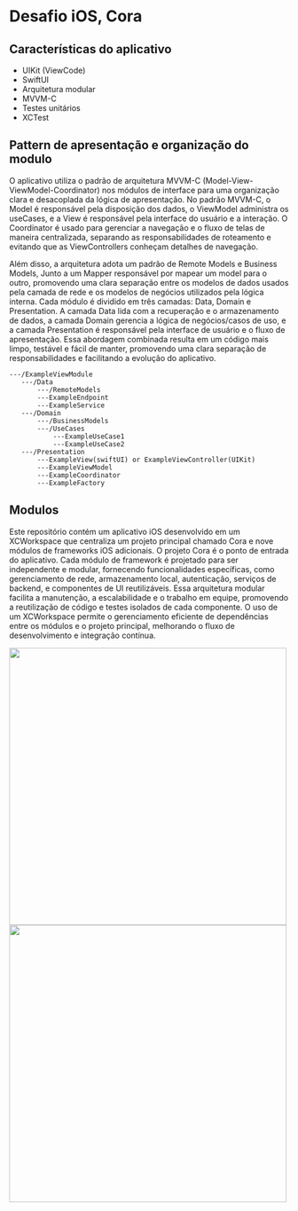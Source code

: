 # Desafio iOS, Cora
## Características do aplicativo
 - UIKit (ViewCode)
 - SwiftUI
 - Arquitetura modular
 - MVVM-C
 - Testes unitários
 - XCTest

## Pattern de apresentação e organização do modulo
O aplicativo utiliza o padrão de arquitetura MVVM-C (Model-View-ViewModel-Coordinator) nos módulos de interface para uma organização clara e desacoplada da lógica de apresentação. No padrão MVVM-C, o Model é responsável pela disposição dos dados, o ViewModel administra os useCases, e a View é responsável pela interface do usuário e a interação. O Coordinator é usado para gerenciar a navegação e o fluxo de telas de maneira centralizada, separando as responsabilidades de roteamento e evitando que as ViewControllers conheçam detalhes de navegação.

Além disso, a arquitetura adota um padrão de Remote Models e Business Models, Junto a um Mapper responsável por mapear um model para o outro, promovendo uma clara separação entre os modelos de dados usados pela camada de rede e os modelos de negócios utilizados pela lógica interna. Cada módulo é dividido em três camadas: Data, Domain e Presentation. A camada Data lida com a recuperação e o armazenamento de dados, a camada Domain gerencia a lógica de negócios/casos de uso, e a camada Presentation é responsável pela interface de usuário e o fluxo de apresentação. Essa abordagem combinada resulta em um código mais limpo, testável e fácil de manter, promovendo uma clara separação de responsabilidades e facilitando a evolução do aplicativo.
```
---/ExampleViewModule
   ---/Data
       ---/RemoteModels
       ---ExampleEndpoint
       ---ExampleService
   ---/Domain
       ---/BusinessModels
       ---/UseCases
           ---ExampleUseCase1
           ---ExampleUseCase2
   ---/Presentation
       ---ExampleView(swiftUI) or ExampleViewController(UIKit)
       ---ExampleViewModel
       ---ExampleCoordinator
       ---ExampleFactory
```

## Modulos
Este repositório contém um aplicativo iOS desenvolvido em um XCWorkspace que centraliza um projeto principal chamado Cora e nove módulos de frameworks iOS adicionais. O projeto Cora é o ponto de entrada do aplicativo. Cada módulo de framework é projetado para ser independente e modular, fornecendo funcionalidades específicas, como gerenciamento de rede, armazenamento local, autenticação, serviços de backend, e componentes de UI reutilizáveis. Essa arquitetura modular facilita a manutenção, a escalabilidade e o trabalho em equipe, promovendo a reutilização de código e testes isolados de cada componente. O uso de um XCWorkspace permite o gerenciamento eficiente de dependências entre os módulos e o projeto principal, melhorando o fluxo de desenvolvimento e integração contínua.

<img src="https://github.com/user-attachments/assets/4778da58-d125-4986-bbc5-b61e01a04da6" width=500>

<img src="https://github.com/user-attachments/assets/e39cb604-45ee-4fb6-af95-0f3289e5f741" width=500>

